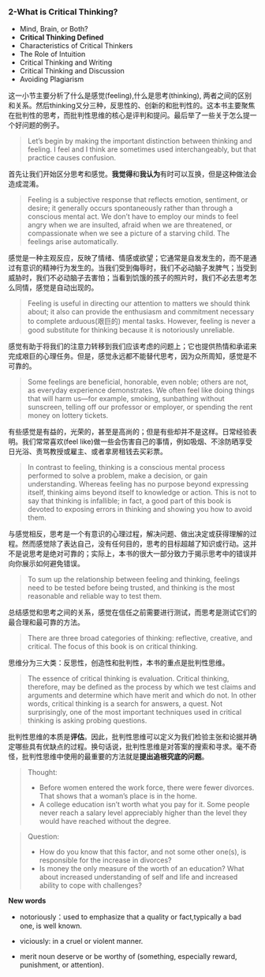 

### 2-What is Critical Thinking?

- Mind, Brain, or Both?
- **Critical Thinking Defined**
- Characteristics of Critical Thinkers
- The Role of Intuition
- Critical Thinking and Writing
- Critical Thinking and Discussion
- Avoiding Plagiarism



这一小节主要分析了什么是感觉(feeling),什么是思考(thinking), 两者之间的区别和关系。然后thinking又分三种，反思性的、创新的和批判性的。这本书主要聚焦在批判性的思考，而批判性思维的核心是评判和提问。最后举了一些关于怎么提一个好问题的例子。



> Let’s begin by making the important distinction between thinking and feeling. I feel and I think are sometimes used interchangeably, but that practice causes confusion. 



首先让我们开始区分思考和感觉。**我觉得**和**我认为**有时可以互换，但是这种做法会造成混淆。



> Feeling is a subjective response that reflects emotion, sentiment, or desire; it generally occurs spontaneously rather than through a conscious mental act. We don’t have to employ our minds to feel angry when we are insulted, afraid when we are threatened, or compassionate when we see a picture of a starving child. The feelings arise automatically.



感觉是一种主观反应，反映了情绪、情感或欲望；它通常是自发发生的，而不是通过有意识的精神行为发生的。当我们受到侮辱时，我们不必动脑子发脾气；当受到威胁时，我们不必动脑子去害怕；当看到饥饿的孩子的照片时，我们不必去思考怎么同情，感觉是自动出现的。



> Feeling is useful in directing our attention to matters we should think about; it also can provide the enthusiasm and commitment necessary to complete arduous(艰巨的) mental tasks. However, feeling is never a good substitute for thinking because it is notoriously unreliable.



感觉有助于将我们的注意力转移到我们应该考虑的问题上；它也提供热情和承诺来完成艰巨的心理任务。但是，感觉永远都不能替代思考，因为众所周知，感觉是不可靠的。



> Some feelings are beneficial, honorable, even noble; others are not, as everyday experience demonstrates. We often feel like doing things that will harm us—for example, smoking, sunbathing without sunscreen, telling off our professor or employer, or spending the rent money on lottery tickets.



有些感觉是有益的，光荣的，甚至是高尚的；但是有些却并不是这样。日常经验表明。我们常常喜欢(feel like)做一些会伤害自己的事情，例如吸烟、不涂防晒享受日光浴、责骂教授或雇主、或者拿房租钱去买彩票。



> In contrast to feeling, thinking is a conscious mental process performed to solve a problem, make a decision, or gain understanding. Whereas feeling has no purpose beyond expressing itself, thinking aims beyond itself to knowledge or action. This is not to say that thinking is infallible; in fact, a good part of this book is devoted to exposing errors in thinking and showing you how to avoid them.



与感觉相反，思考是一个有意识的心理过程，解决问题、做出决定或获得理解的过程。然而感觉除了表达自己，没有任何目的，思考的目标超越了知识或行动。这并不是说思考是绝对可靠的；实际上，本书的很大一部分致力于揭示思考中的错误并向你展示如何避免错误。



> To sum up the relationship between feeling and thinking, feelings need to be tested before being trusted, and thinking is the most reasonable and reliable way to test them.



总结感觉和思考之间的关系，感觉在信任之前需要进行测试，而思考是测试它们的最合理和最可靠的方法。



> There are three broad categories of thinking: reflective, creative, and critical. The focus of this book is on critical thinking.



思维分为三大类：反思性，创造性和批判性，本书的重点是批判性思维。



> The essence of critical thinking is evaluation. Critical thinking, therefore, may be defined as the process by which we test claims and arguments and determine which have merit and which do not. In other words, critical thinking is a search for answers, a quest. Not surprisingly, one of the most important techniques used in critical thinking is asking probing questions.



批判性思维的本质是**评估**。因此，批判性思维可以定义为我们检验主张和论据并确定哪些具有优缺点的过程。换句话说，批判性思维是对答案的搜索和寻求。毫不奇怪，批判性思维中使用的最重要的方法就是**提出追根究底的问题**。



> Thought:
>
> * Before women entered the work force, there were fewer divorces. That shows that a woman’s place is in the home.
> * A college education isn’t worth what you pay for it. Some people never reach a salary level appreciably higher than the level they would have reached without the degree.
>



> Question:
>
> * How do you know that this factor, and not some other one(s), is responsible for the increase in divorces?
> *  Is money the only measure of the worth of an education? What about increased understanding of self and life and increased ability to cope with challenges?
>



**New words**

*  notoriously：used to emphasize that a quality or fact,typically a bad one, is well known.

* viciously: in a cruel or violent manner.

* merit noun deserve or be worthy of (something, especially reward, punishment, or attention).
